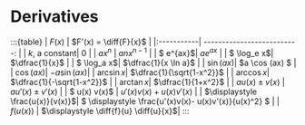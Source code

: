 # Derivatives

:::{table} 
|  $F(x)$   | $F'(x) =  \diff{F}{x}$ |
|:-----------| --------------------------: |
| $k$, a constant| $0$ |
| $a x^n$   | $a n x^{n-1}$ | 
| $ e^{ax}$| $a e^{ax}$ |
| $ \log_e x$|   $\dfrac{1}{x}$ |
| $ \log_a x$|   $\dfrac{1}{x \ln a}$ |
| $\sin (ax)$| $a \cos (ax) $ |
| $\cos (ax)$| $-a \sin(ax)$|
| $\arcsin x$| $\dfrac{1}{\sqrt{1-x^2}}$ |
| $\arccos x$| $\dfrac{1}{-\sqrt{1-x^2}}$ |
| $\arctan x$| $\dfrac{1}{1+x^2}$ |
| $a u(x) \pm v(x)$ |  $a u'(x) \pm v'(x)$ |
| $ u(x) v(x)$ | $u'(x) v(x) + u(x) v'(x)$   |
| $\displaystyle \frac{u(x)}{v(x)}$|  $ \displaystyle \frac{u'(x)v(x)- u(x)v'(x)}{u(x)^2} $  | 
| $f(u(x))$ | $\displaystyle \diff{f}{u} \diff{u}{x}$|
:::


